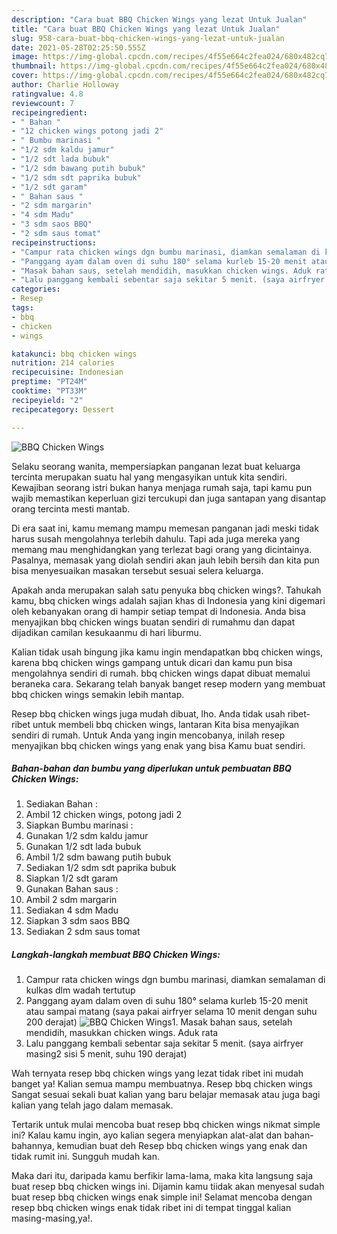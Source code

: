 ```yaml
---
description: "Cara buat BBQ Chicken Wings yang lezat Untuk Jualan"
title: "Cara buat BBQ Chicken Wings yang lezat Untuk Jualan"
slug: 958-cara-buat-bbq-chicken-wings-yang-lezat-untuk-jualan
date: 2021-05-28T02:25:50.555Z
image: https://img-global.cpcdn.com/recipes/4f55e664c2fea024/680x482cq70/bbq-chicken-wings-foto-resep-utama.jpg
thumbnail: https://img-global.cpcdn.com/recipes/4f55e664c2fea024/680x482cq70/bbq-chicken-wings-foto-resep-utama.jpg
cover: https://img-global.cpcdn.com/recipes/4f55e664c2fea024/680x482cq70/bbq-chicken-wings-foto-resep-utama.jpg
author: Charlie Holloway
ratingvalue: 4.8
reviewcount: 7
recipeingredient:
- " Bahan "
- "12 chicken wings potong jadi 2"
- " Bumbu marinasi "
- "1/2 sdm kaldu jamur"
- "1/2 sdt lada bubuk"
- "1/2 sdm bawang putih bubuk"
- "1/2 sdm sdt paprika bubuk"
- "1/2 sdt garam"
- " Bahan saus "
- "2 sdm margarin"
- "4 sdm Madu"
- "3 sdm saos BBQ"
- "2 sdm saus tomat"
recipeinstructions:
- "Campur rata chicken wings dgn bumbu marinasi, diamkan semalaman di kulkas dlm wadah tertutup"
- "Panggang ayam dalam oven di suhu 180° selama kurleb 15-20 menit atau sampai matang (saya pakai airfryer selama 10 menit dengan suhu 200 derajat)"
- "Masak bahan saus, setelah mendidih, masukkan chicken wings. Aduk rata"
- "Lalu panggang kembali sebentar saja sekitar 5 menit. (saya airfryer masing2 sisi 5 menit, suhu 190 derajat)"
categories:
- Resep
tags:
- bbq
- chicken
- wings

katakunci: bbq chicken wings 
nutrition: 214 calories
recipecuisine: Indonesian
preptime: "PT24M"
cooktime: "PT33M"
recipeyield: "2"
recipecategory: Dessert

---
```



![BBQ Chicken Wings](https://img-global.cpcdn.com/recipes/4f55e664c2fea024/680x482cq70/bbq-chicken-wings-foto-resep-utama.jpg)

Selaku seorang wanita, mempersiapkan panganan lezat buat keluarga tercinta merupakan suatu hal yang mengasyikan untuk kita sendiri. Kewajiban seorang istri bukan hanya menjaga rumah saja, tapi kamu pun wajib memastikan keperluan gizi tercukupi dan juga santapan yang disantap orang tercinta mesti mantab.

Di era  saat ini, kamu memang mampu memesan panganan jadi meski tidak harus susah mengolahnya terlebih dahulu. Tapi ada juga mereka yang memang mau menghidangkan yang terlezat bagi orang yang dicintainya. Pasalnya, memasak yang diolah sendiri akan jauh lebih bersih dan kita pun bisa menyesuaikan masakan tersebut sesuai selera keluarga. 



Apakah anda merupakan salah satu penyuka bbq chicken wings?. Tahukah kamu, bbq chicken wings adalah sajian khas di Indonesia yang kini digemari oleh kebanyakan orang di hampir setiap tempat di Indonesia. Anda bisa menyajikan bbq chicken wings buatan sendiri di rumahmu dan dapat dijadikan camilan kesukaanmu di hari liburmu.

Kalian tidak usah bingung jika kamu ingin mendapatkan bbq chicken wings, karena bbq chicken wings gampang untuk dicari dan kamu pun bisa mengolahnya sendiri di rumah. bbq chicken wings dapat dibuat memalui beraneka cara. Sekarang telah banyak banget resep modern yang membuat bbq chicken wings semakin lebih mantap.

Resep bbq chicken wings juga mudah dibuat, lho. Anda tidak usah ribet-ribet untuk membeli bbq chicken wings, lantaran Kita bisa menyajikan sendiri di rumah. Untuk Anda yang ingin mencobanya, inilah resep menyajikan bbq chicken wings yang enak yang bisa Kamu buat sendiri.

<!--inarticleads1-->

##### Bahan-bahan dan bumbu yang diperlukan untuk pembuatan BBQ Chicken Wings:

1. Sediakan  Bahan :
1. Ambil 12 chicken wings, potong jadi 2
1. Siapkan  Bumbu marinasi :
1. Gunakan 1/2 sdm kaldu jamur
1. Gunakan 1/2 sdt lada bubuk
1. Ambil 1/2 sdm bawang putih bubuk
1. Sediakan 1/2 sdm sdt paprika bubuk
1. Siapkan 1/2 sdt garam
1. Gunakan  Bahan saus :
1. Ambil 2 sdm margarin
1. Sediakan 4 sdm Madu
1. Siapkan 3 sdm saos BBQ
1. Sediakan 2 sdm saus tomat




<!--inarticleads2-->

##### Langkah-langkah membuat BBQ Chicken Wings:

1. Campur rata chicken wings dgn bumbu marinasi, diamkan semalaman di kulkas dlm wadah tertutup
1. Panggang ayam dalam oven di suhu 180° selama kurleb 15-20 menit atau sampai matang (saya pakai airfryer selama 10 menit dengan suhu 200 derajat)
<img src="https://img-global.cpcdn.com/steps/ae9adbcafbdf9a8a/160x128cq70/bbq-chicken-wings-langkah-memasak-2-foto.jpg" alt="BBQ Chicken Wings">1. Masak bahan saus, setelah mendidih, masukkan chicken wings. Aduk rata
1. Lalu panggang kembali sebentar saja sekitar 5 menit. (saya airfryer masing2 sisi 5 menit, suhu 190 derajat)




Wah ternyata resep bbq chicken wings yang lezat tidak ribet ini mudah banget ya! Kalian semua mampu membuatnya. Resep bbq chicken wings Sangat sesuai sekali buat kalian yang baru belajar memasak atau juga bagi kalian yang telah jago dalam memasak.

Tertarik untuk mulai mencoba buat resep bbq chicken wings nikmat simple ini? Kalau kamu ingin, ayo kalian segera menyiapkan alat-alat dan bahan-bahannya, kemudian buat deh Resep bbq chicken wings yang enak dan tidak rumit ini. Sungguh mudah kan. 

Maka dari itu, daripada kamu berfikir lama-lama, maka kita langsung saja buat resep bbq chicken wings ini. Dijamin kamu tiidak akan menyesal sudah buat resep bbq chicken wings enak simple ini! Selamat mencoba dengan resep bbq chicken wings enak tidak ribet ini di tempat tinggal kalian masing-masing,ya!.

